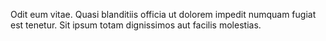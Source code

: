 Odit eum vitae. Quasi blanditiis officia ut dolorem impedit numquam fugiat est tenetur. Sit ipsum totam dignissimos aut facilis molestias.